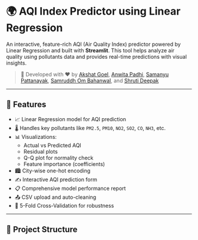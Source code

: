 # 🌍 AQI Index Predictor using Linear Regression

An interactive, feature-rich AQI (Air Quality Index) predictor powered by Linear Regression and built with **Streamlit**. This tool helps analyze air quality using pollutants data and provides real-time predictions with visual insights.

> 📌 Developed with ❤️ by [Akshat Goel](http://linkedin.com/in/akshat-goel-b13054323), [Anwita Padhi](https://www.linkedin.com/in/anwita-padhi-187576321/), [Samanyu Pattanayak](https://www.linkedin.com/in/samanyu-pattanayak-8757551a9/), [Samruddh Om Bahanwal](https://www.linkedin.com/in/samruddh-om-bahanwal-48a93a228?utm_source=share&utm_campaign=share_via&utm_content=profile&utm_medium=ios_app
), and [Shruti Deepak](https://www.linkedin.com/in/shruti-deepak-956820362/)

---

## 🚀 Features

- 📈 Linear Regression model for AQI prediction
- 🌡️ Handles key pollutants like `PM2.5`, `PM10`, `NO2`, `SO2`, `CO`, `NH3`, etc.
- 📊 Visualizations:
  - Actual vs Predicted AQI
  - Residual plots
  - Q-Q plot for normality check
  - Feature importance (coefficients)
- 🏙️ City-wise one-hot encoding
- ✍️ Interactive AQI prediction form
- 📋 Comprehensive model performance report
- 📤 CSV upload and auto-cleaning
- 🔁 5-Fold Cross-Validation for robustness

---

## 📁 Project Structure

